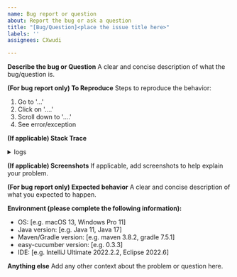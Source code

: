 ```yaml
---
name: Bug report or question
about: Report the bug or ask a question
title: "[Bug/Question]<place the issue title here>"
labels: ''
assignees: CXwudi

---
```

<!-- Please follow this template, failing to follow the template will result in issue being closed. -->

**Describe the bug or Question**
A clear and concise description of what the bug/question is.

**(For bug report only) To Reproduce**
Steps to reproduce the behavior:
1. Go to '...'
2. Click on '....'
3. Scroll down to '....'
4. See error/exception

**(If applicable) Stack Trace**

<details><summary>logs</summary><p>

Paste your stack trace inside this HTML segment

</p></details>

**(If applicable) Screenshots**
If applicable, add screenshots to help explain your problem.

**(For bug report only) Expected behavior**
A clear and concise description of what you expected to happen.

**Environment (please complete the following information):**
 - OS: [e.g. macOS 13, Windows Pro 11]
 - Java version: [e.g. Java 11, Java 17]
 - Maven/Gradle version: [e.g. maven 3.8.2, gradle 7.5.1]
 - easy-cucumber version: [e.g. 0.3.3]
 - IDE: [e.g. IntelliJ Ultimate 2022.2.2, Eclipse 2022.6]

**Anything else**
Add any other context about the problem or question here.
